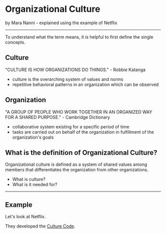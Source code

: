 # Organizational Culture 

by Mara Nanni           - explained using the example of Netflix

---
To understand what the term means, it is helpful to first define the single concepts.

## Culture

"CULTURE IS HOW ORGANIZATIONS DO THINGS." - Robbie Katanga

- culture is the overarching system of values and norms
- repetitive behavioral patterns in an organization which can be observed

## Organization

"A GROUP OF PEOPLE WHO WORK TOGETHER IN AN ORGANIZED WAY FOR A SHARED PURPOSE." - Cambridge Dictionary

- collaborative system existing for a specific period of time
- tasks are carried out on behalf of the organization in fulfillment of the organization's goals


## What is the definition of Organizational Culture?

Organizational culture is defined as a system of shared values among members that differentiates the organization from other organizations. 

- What is culture? 
- What is it needed for?

---

## Example

Let's look at Netflix. 

They developed the [Culture Code](https://www.slideshare.net/reed2001/culture-1798664).